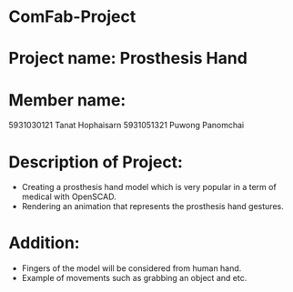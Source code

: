 # ComFab-Project

# Project name: Prosthesis Hand 

# Member name:
5931030121 Tanat Hophaisarn 
5931051321 Puwong Panomchai

# Description of Project: 
- Creating a prosthesis hand model which is very popular in a term of medical with OpenSCAD. 
- Rendering an animation that represents the prosthesis hand gestures.

# Addition: 
- Fingers of the model will be considered from human hand.
- Example of movements such as grabbing an object and etc.
